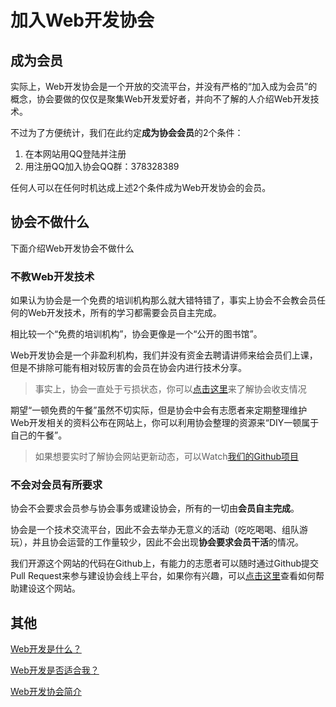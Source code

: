 # 加入Web开发协会

## 成为会员

实际上，Web开发协会是一个开放的交流平台，并没有严格的“加入成为会员”的概念，协会要做的仅仅是聚集Web开发爱好者，并向不了解的人介绍Web开发技术。

不过为了方便统计，我们在此约定**成为协会会员**的2个条件：

1. 在本网站用QQ登陆并注册
2. 用注册QQ加入协会QQ群：378328389

任何人可以在任何时机达成上述2个条件成为Web开发协会的会员。



## 协会不做什么

下面介绍Web开发协会不做什么

### 不教Web开发技术

如果认为协会是一个免费的培训机构那么就大错特错了，事实上协会不会教会员任何的Web开发技术，所有的学习都需要会员自主完成。

相比较一个“免费的培训机构”，协会更像是一个“公开的图书馆”。

Web开发协会是一个非盈利机构，我们并没有资金去聘请讲师来给会员们上课，但是不排除可能有相对较厉害的会员在协会内进行技术分享。

> 事实上，协会一直处于亏损状态，你可以[点击这里](/static/profit/)来了解协会收支情况

期望“一顿免费的午餐”虽然不切实际，但是协会中会有志愿者来定期整理维护Web开发相关的资料公布在网站上，你可以利用协会整理的资源来“DIY一顿属于自己的午餐”。

> 如果想要实时了解协会网站更新动态，可以Watch[我们的Github项目](https://github.com/pea3nut/wa6)

### 不会对会员有所要求

协会不会要求会员参与协会事务或建设协会，所有的一切由**会员自主完成**。

协会是一个技术交流平台，因此不会去举办无意义的活动（吃吃喝喝、组队游玩），并且协会运营的工作量较少，因此不会出现**协会要求会员干活**的情况。

我们开源这个网站的代码在Github上，有能力的志愿者可以随时通过Github提交Pull Request来参与建设协会线上平台，如果你有兴趣，可以[点击这里](/web/constructthis)查看如何帮助建设这个网站。



## 其他

[Web开发是什么？](/web/whatis)

[Web开发是否适合我？](/web/rightforme)

[Web开发协会简介](/about/brief)


